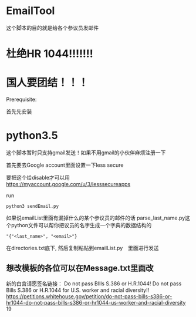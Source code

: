 # EmailTool
这个脚本的目的就是给各个参议员发邮件 
# 杜绝HR 1044!!!!!!!
# 国人要团结！！！

Prerequisite: 

首先先安装
# python3.5

这个脚本暂时只支持gmail发送！如果不用gmail的小伙伴麻烦注册一下

首先要去Google account里面设置一下less secure 

要把这个给disable才可以用
https://myaccount.google.com/u/3/lesssecureapps



run
```
python3 sendEmail.py
```

如果说emailList里面有漏掉什么的某个参议员的邮件的话
parse_last_name.py这个python文件可以帮你把议员的名字生成一个字典的数据结构的
```
"{"<last_name>", "<email>"}
```

在directories.txt底下,
然后复制粘贴到emailList.py　里面进行发送

## 想改模板的各位可以在Message.txt里面改



新的白宫请愿签名链接：
Do not pass BIlls S.386 or H.R.1044! Do not pass Bills S.386 or H.R.1044 for U.S. worker and racial diversity!!
https://petitions.whitehouse.gov/petition/do-not-pass-bills-s386-or-hr1044-do-not-pass-bills-s386-or-hr1044-us-worker-and-racial-diversity 19
